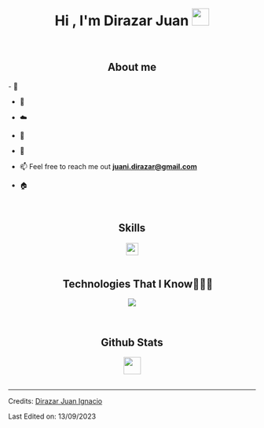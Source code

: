 <h1 align="center">Hi , I'm Dirazar Juan <img src="https://media.giphy.com/media/hvRJCLFzcasrR4ia7z/giphy.gif" width="35"></h1>


<br>
<div align="center">
  <summary>
  <h2>About me</h2>
  </summary>
</div>
<!--Intro start-->
- 🔭

- 🌱 

- ☁️ 

- 📝 

- 💬
  
- 📫 Feel free to reach me out **juani.dirazar@gmail.com**

- 🏠 
<!--Intro end-->

<br>
<div align="center">
  <summary>
  <h2>Skills</h2>
  <img src="https://media2.giphy.com/media/QssGEmpkyEOhBCb7e1/giphy.gif?cid=ecf05e47a0n3gi1bfqntqmob8g9aid1oyj2wr3ds3mg700bl&rid=giphy.gif" width ="25">
  </summary>
</div>
<br>

<!--h1 without bottom border-->
<div id="user-content-toc">
  <ul align="center">
    <summary><h2>Technologies That I Know👨🏻‍💻</h2></summary>
  </ul>
</div>


<!--tech stack icons-->
<p align="center">
  <a href="https://skillicons.dev">
    <img src="https://skillicons.dev/icons?i=git,bootstrap,tailwind,css,github,html,java,js,mongodb,mysql,nextjs,nodejs,py,react,spring&perline=10" />
  </a>
</p>


<div align="center">
<br>
  <summary>
  <h2>Github Stats </h2> <img src="https://media.giphy.com/media/iY8CRBdQXODJSCERIr/giphy.gif" width="35">
  </summary>
<br>
</div>


-----
Credits: [Dirazar Juan Ignacio](https://github.com/JuanIDirazar)

Last Edited on: 13/09/2023
